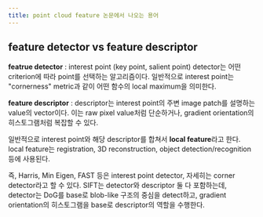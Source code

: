 ```yaml
---
title: point cloud feature 논문에서 나오는 용어
---
```


## feature detector vs feature descriptor
**featrue detector** : interest point (key point, salient point) detector는 어떤 criterion에 따라 point를 선택하는 알고리즘이다. 일반적으로 interest point는 "cornerness" metric과 같이 어떤 함수의 local maximum을 의미한다.

**feature descriptor** : descriptor는 interest point의 주변 image patch를 설명하는 value의 vector이다. 이는 raw pixel value처럼 단순하거나, gradient orientation의 히스토그램처럼 복잡할 수 있다.

일반적으로 interest point와 해당 descriptor를 합쳐서 **local feature**라고 한다. local feature는 registration, 3D reconstruction, object detection/recognition 등에 사용된다.

즉, Harris, Min Eigen, FAST 등은 interest point detector, 자세히는 corner detector라고 할 수 있다. SIFT는 detector와 descriptor 둘 다 포함하는데, detector는 DoG를 base로 blob-like 구조의 중심을 detect하고,  gradient orientation의 히스토그램을 base로 descriptor의 역할을 수행한다.
